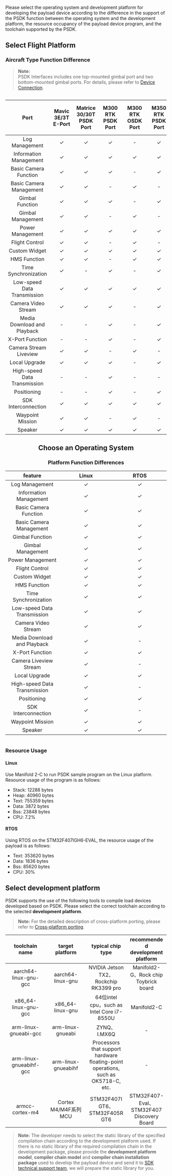 Please select the operating system and development platform for developing the payload device according to the difference in the support of the PSDK function between the operating system and the development platform, the resource occupancy of the payload device program, and the toolchain supported by the PSDK.

## Select Flight Platform

### Aircraft Type Function Difference

>**Note:**<br/>
> PSDK Interfaces includes one top-mounted gimbal port and two bottom-mounted gimbal ports. For details, please refer to [Device Connection](https://developer.dji.com/doc/payload-sdk-tutorial/en/quick-start/device-connect.html#payload-development-based-on-typec-interface-osdk-expansion-interface). 

<div style="align-items: center;display: flex;flex-direction: column;"> 
<div style="text-align: center; max-width:100%" >
<table width="100%" style = "overflow: auto; table-layout:fixed; text-align:center;">
<thead>
<tr>
   <th style="min-width:100px">Port</th>
   <th style="min-width:60px">Mavic 3E/3T E-Port</th>
   <th style="min-width:60px">Matrice 30/30T PSDK Port</th>
   <th style="min-width:60px">M300 RTK PSDK Port</th>
   <th style="min-width:60px">M300 RTK OSDK Port</th>
   <th style="min-width:60px">M350 RTK PSDK Port</th>
   <th style="min-width:60px">M350 RTK E-Port</th>
   <th style="min-width:60px">FlyCart 30 E-Port Lite</th>
   <th style="min-width:60px">Matrice 3D/3TD E-Port Port</th>
   <th style="min-width:60px">Matrice 3D/3TD E-Port Lite Port</th>
</tr>
</thead>
<tbody>
<tr>
   <td>Log Management</td>
   <td>✓</td>
   <td>✓</td>
   <td>✓</td>
   <td>-</td>
   <td>✓</td>
   <td>✓</td>
   <td>✓</td>
   <td>✓</td>
   <td>✓</td>
</tr>
<tr>
   <td>Information Management</td>
   <td>✓</td>
   <td>✓</td>
   <td>✓</td>
   <td>✓</td>
   <td>✓</td>
   <td>✓</td>
   <td>-</td>
   <td>✓</td>
   <td>✓</td>
</tr>
<tr>
   <td>Basic Camera Function</td>
   <td>✓</td>
   <td>✓</td>
   <td>✓</td>
   <td>-</td>
   <td>✓</td>
   <td>-</td>
   <td>-</td>
   <td>-</td>
   <td>-</td>
</tr>
<tr>
   <td>Basic Camera Management</td>
   <td>✓</td>
   <td>✓</td>
   <td>-</td>
   <td>✓</td>
   <td>-</td>
   <td>✓</td>
   <td>-</td>
   <td>✓</td>
   <td>-</td>
</tr>
<tr>
   <td>Gimbal Function</td>
   <td>✓</td>
   <td>✓</td>
   <td>✓</td>
   <td>-</td>
   <td>✓</td>
   <td>-</td>
   <td>-</td>
   <td>-</td>
   <td>-</td>
</tr>
<tr>
   <td>Gimbal Management</td>
   <td>✓</td>
   <td>✓</td>
   <td>-</td>
   <td>✓</td>
   <td>-</td>
   <td>✓</td>
   <td>-</td>
   <td>✓</td>
   <td>✓</td>
</tr>
<tr>
   <td>Power Management</td>
   <td>✓</td>
   <td>✓</td>
   <td>✓</td>
   <td>✓</td>
   <td>✓</td>
   <td>✓</td>
   <td>✓</td>
   <td>✓</td>
   <td>✓</td>
</tr>
<tr>
   <td>Flight Control</td>
   <td>✓</td>
   <td>✓</td>
   <td>-</td>
   <td>✓</td>
   <td>-</td>
   <td>✓</td>
   <td>-</td>
   <td>✓</td>
   <td>✓</td>
</tr>
<tr>
   <td>Custom Widget</td>
   <td>✓</td>
   <td>✓</td>
   <td>✓</td>
   <td>✓</td>
   <td>✓</td>
   <td>✓</td>
   <td>✓</td>
   <td>✓</td>
   <td>✓</td>
</tr>
<tr>
   <td>HMS Function</td>
   <td>✓</td>
   <td>✓</td>
   <td>-</td>
   <td>✓</td>
   <td>✓</td>
   <td>✓</td>
   <td>-</td>
   <td>✓</td>
   <td>✓</td>
</tr>
<tr>
   <td>Time Synchronization</td>
   <td>✓</td>
   <td>-</td>
   <td>✓</td>
   <td>-</td>
   <td>✓</td>
   <td>✓</td>
   <td>-</td>
   <td>✓</td>
   <td>-</td>
</tr>
<tr>
   <td>Low-speed Data Transmission</td>
   <td>✓</td>
   <td>✓</td>
   <td>✓</td>
   <td>✓</td>
   <td>✓</td>
   <td>✓</td>
   <td>✓</td>
   <td>✓</td>
   <td>✓</td>
</tr>
<tr>
   <td>Camera Video Stream</td>
   <td>✓</td>
   <td>✓</td>
   <td>✓</td>
   <td>-</td>
   <td>✓</td>
   <td>-</td>
   <td>-</td>
   <td>-</td>
   <td>-</td>
</tr>
<tr>
   <td>Media Download and Playback</td>
   <td>-</td>
   <td>-</td>
   <td>✓</td>
   <td>-</td>
   <td>✓</td>
   <td>-</td>
   <td>-</td>
   <td>-</td>
   <td>-</td>
</tr>
<tr>
   <td>X-Port Function</td>
   <td>-</td>
   <td>-</td>
   <td>✓</td>
   <td>-</td>
   <td>✓</td>
   <td>-</td>
   <td>-</td>
   <td>-</td>
   <td>-</td>
</tr>
<tr>
   <td>Camera Stream Liveview</td>
   <td>✓</td>
   <td>✓</td>
   <td>-</td>
   <td>✓</td>
   <td>-</td>
   <td>✓</td>
   <td>-</td>
   <td>✓</td>
   <td>-</td>
</tr>
<tr>
   <td>Local Upgrade</td>
   <td>✓</td>
   <td>✓</td>
   <td>✓</td>
   <td>-</td>
   <td>✓</td>
   <td>-</td>
   <td>-</td>
   <td>✓</td>
   <td>-</td>
</tr>
<tr>
   <td>High-speed Data Transmission</td>
   <td>-</td>
   <td>-</td>
   <td>✓</td>
   <td>-</td>
   <td>-</td>
   <td>-</td>
   <td>-</td>
   <td>-</td>
   <td>-</td>
</tr>
<tr>
   <td>Positioning</td>
   <td>-</td>
   <td>-</td>
   <td>✓</td>
   <td>-</td>
   <td>✓</td>
   <td>-</td>
   <td>-</td>
   <td>-</td>
   <td>-</td>
</tr>
<tr>
   <td>SDK Interconnection</td>
   <td>✓</td>
   <td>✓</td>
   <td>✓</td>
   <td>✓</td>
   <td>✓</td>
   <td>✓</td>
   <td>-</td>
   <td>-</td>
   <td>-</td>
</tr>
<tr>
   <td>Waypoint Mission</td>
   <td>✓</td>
   <td>✓</td>
   <td>-</td>
   <td>✓</td>
   <td>-</td>
   <td>✓</td>
   <td>-</td>
   <td>✓</td>
   <td>-</td>
</tr>
<tr>
   <td>Speaker</td>
   <td>✓</td>
   <td>✓</td>
   <td>✓</td>
   <td>✓</td>
   <td>✓</td>
   <td>✓</td>
   <td>✓</td>
   <td>✓</td>
   <td>✓</td>
</tr>
</tbody>
</table>

## Choose an Operating System

### Platform Function Differences

<table width="100%" style="display: table; table-layout:fixed; text-align:center">
<thead>
<tr>
   <th>feature</th>
   <th>Linux</th>
   <th>RTOS</th>
</tr>
</thead>
<tbody>
<tr>
   <td>Log Management</td>
   <td>✓</td>
   <td>✓</td>
</tr>
<tr>
   <td>Information Management</td>
   <td>✓</td>
   <td>✓</td>
</tr>
<tr>
   <td>Basic Camera Function</td>
   <td>✓</td>
   <td>✓</td>
</tr>
<tr>
   <td>Basic Camera Management</td>
   <td>✓</td>
   <td>✓</td>
</tr>
<tr>
   <td>Gimbal Function</td>
   <td>✓</td>
   <td>✓</td>
</tr>
<tr>
   <td>Gimbal Management</td>
   <td>✓</td>
   <td>✓</td>
</tr>
<tr>
   <td>Power Management</td>
   <td>✓</td>
   <td>✓</td>
</tr>
<tr>
   <td>Flight Control</td>
   <td>✓</td>
   <td>✓</td>
</tr>
<tr>
   <td>Custom Widget</td>
   <td>✓</td>
   <td>✓</td>
</tr>
<tr>
   <td>HMS Function</td>
   <td>✓</td>
   <td>✓</td>
</tr>
<tr>
   <td>Time Synchronization</td>
   <td>✓</td>
   <td>✓</td>
</tr>
<tr>
   <td>Low-speed Data Transmission</td>
   <td>✓</td>
   <td>✓</td>
</tr>
<tr>
   <td>Camera Video Stream</td>
   <td>✓</td>
   <td>✓</td>
</tr>
<tr>
   <td>Media Download and Playback</td>
   <td>✓</td>
   <td>-</td>
</tr>
<tr>
   <td>X-Port Function</td>
   <td>✓</td>
   <td>✓</td>
</tr>
<tr>
   <td>Camera Liveview Stream</td>
   <td>✓</td>
   <td>-</td>
</tr>
<tr>
   <td>Local Upgrade</td>
   <td>✓</td>
   <td>✓</td>
</tr>
<tr>
   <td>High-speed Data Transmission</td>
   <td>✓</td>
   <td>-</td>
</tr>
<tr>
   <td>Positioning</td>
   <td>✓</td>
   <td>✓</td>
</tr>
<tr>
   <td>SDK Interconnection</td>
   <td>✓</td>
   <td>-</td>
</tr>
<tr>
   <td>Waypoint Mission</td>
   <td>✓</td>
   <td>✓</td>
</tr>
<tr>
   <td>Speaker</td>
   <td>✓</td>
   <td>✓</td>
</tr>
</tbody>
</table>
</div>
</div>

### Resource Usage

#### Linux
Use Manifold 2-C to run PSDK sample program on the Linux platform. Resource usage of the program is as follows:

- Stack: 12288 bytes
- Heap: 40960 bytes
- Text: 755359 bytes
- Data: 3872 bytes
- Bss: 23848 bytes
- CPU: 7.2%

#### RTOS

Using RTOS on the STM32F407IGH6-EVAL, the resource usage of the payload is as follows:

- Text: 353620 bytes
- Data: 1836 bytes
- Bss: 85620 bytes
- CPU: 30%

## Select development platform
PSDK supports the use of the following tools to compile load devices developed based on PSDK. Please select the correct toolchain according to the selected **development platform**.
> **Note:** For the detailed description of cross-platform porting, please refer to [Cross-platform porting](https://developer.dji.com/doc/payload-sdk-tutorial/en/quick-start/porting.html).

<table width="100%" style="display: table; table-layout:fixed; text-align:center">
<thead>
<tr>
   <th>toolchain name</th>
   <th>target platform</th>
   <th>typical chip type</th>
   <th>recommended development platform</th>
</tr>
</thead>
<tbody>
<tr>
   <td>aarch64-linux-gnu-gcc</td>
   <td>aarch64-linux-gnu</td>
   <td>NVIDIA Jetson TX2、Rockchip RK3399 pro</td>
   <td>Manifold2-G、Rock chip Toybrick board</td>
</tr>
<tr>
   <td>x86_64-linux-gnu-gcc</td>
   <td>x86_64-linux-gnu</td>
   <td>64位intel cpu，such as Intel Core i7-8550U</td>
   <td>Manifold2-C</td>
</tr>
<tr>
   <td>arm-linux-gnueabi-gcc</td>
   <td>arm-linux-gnueabi</td>
   <td>ZYNQ、I.MX6Q</td>
   <td>-</td>
</tr>
<tr>
   <td>arm-linux-gnueabihf-gcc</td>
   <td>arm-linux-gnueabihf</td>
   <td>Processors that support hardware floating-point operations, such as OK5718-C, etc.</td>
   <td>-</td>
</tr>
<tr>
   <td>armcc-cortex-m4</td>
   <td>Cortex M4/M4F系列MCU</td>
   <td>STM32F407IGT6、STM32F405RGT6</td>
   <td>STM32F407-Eval、STM32F407 Discovery Board</td>
</tr>
</tbody>
</table>


> **Note:** The developer needs to select the static library of the specified compilation chain according to the development platform used. If there is no static library of the required compilation chain in the development package, please provide the **development platform model**, **compiler chain model** and **compiler chain installation package** used to develop the payload device and send it to <a href="mailto:dev@dji.com">SDK technical support team</a>, we will prepare the static library for you.


